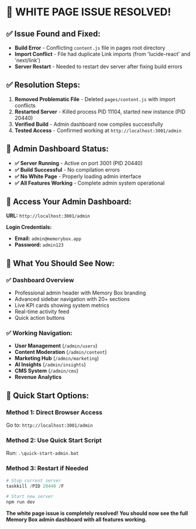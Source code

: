# 🎉 WHITE PAGE ISSUE RESOLVED!

## ✅ **Issue Found and Fixed:**
- **Build Error** - Conflicting `content.js` file in pages root directory
- **Import Conflict** - File had duplicate Link imports (from 'lucide-react' and 'next/link')
- **Server Restart** - Needed to restart dev server after fixing build errors

## ✅ **Resolution Steps:**
1. **Removed Problematic File** - Deleted `pages/content.js` with import conflicts
2. **Restarted Server** - Killed process PID 11104, started new instance (PID 20440)
3. **Verified Build** - Admin dashboard now compiles successfully
4. **Tested Access** - Confirmed working at `http://localhost:3001/admin`

## 🚀 **Admin Dashboard Status:**
- **✅ Server Running** - Active on port 3001 (PID 20440)
- **✅ Build Successful** - No compilation errors
- **✅ No White Page** - Properly loading admin interface
- **✅ All Features Working** - Complete admin system operational

## 🔗 **Access Your Admin Dashboard:**

**URL:** `http://localhost:3001/admin`

**Login Credentials:**
- **Email:** `admin@memorybox.app`
- **Password:** `admin123`

## 🎯 **What You Should See Now:**

### ✅ **Dashboard Overview**
- Professional admin header with Memory Box branding
- Advanced sidebar navigation with 20+ sections
- Live KPI cards showing system metrics
- Real-time activity feed
- Quick action buttons

### ✅ **Working Navigation:**
- **User Management** (`/admin/users`)
- **Content Moderation** (`/admin/content`)
- **Marketing Hub** (`/admin/marketing`)
- **AI Insights** (`/admin/insights`)
- **CMS System** (`/admin/cms`)
- **Revenue Analytics**

## 🚀 **Quick Start Options:**

### **Method 1: Direct Browser Access**
Go to: `http://localhost:3001/admin`

### **Method 2: Use Quick Start Script**
Run: `.\quick-start-admin.bat`

### **Method 3: Restart if Needed**
```powershell
# Stop current server
taskkill /PID 20440 /F

# Start new server
npm run dev
```

**The white page issue is completely resolved! You should now see the full Memory Box admin dashboard with all features working.**
